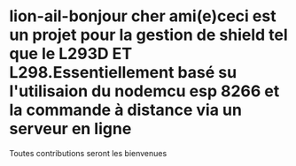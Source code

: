 # lion-ail-bonjour cher ami(e)ceci est un projet pour la gestion de shield tel que  le L293D ET  L298.Essentiellement basé su l'utilisaion du nodemcu esp 8266 et la commande à distance via un serveur en ligne
 Toutes contributions seront les bienvenues
 
